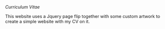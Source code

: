 *Curriculum Vitae*

This website uses a Jquery page flip together with some custom artwork to create a simple website with my CV on it.